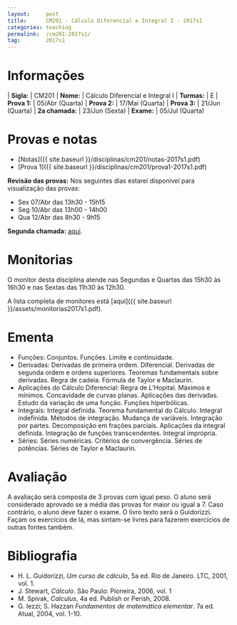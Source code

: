 ```yaml
---
layout:     post
title:      CM201 - Cálculo Diferencial e Integral I - 2017s1
categories: teaching
permalink:  /cm201-2017s1/
tag:        2017s1
---
```


# Informações

  | **Sigla:**      | CM201
  | **Nome:**       | Cálculo Diferencial e Integral I
  | **Turmas:**     | E
  | **Prova 1:**    | 05/Abr (Quarta)
  | **Prova 2:**    | 17/Mai (Quarta)
  | **Prova 3:**    | 21/Jun (Quarta)
  | **2a chamada:** | 23/Jun (Sexta)
  | **Exame:**      | 05/Jul (Quarta)

# Provas e notas

- [Notas]({{ site.baseurl }}/disciplinas/cm201/notas-2017s1.pdf)
- [Prova 1]({{ site.baseurl }}/disciplinas/cm201/prova1-2017s1.pdf)

**Revisão das provas:** Nos seguintes dias estarei disponível para visualização
das provas:

- Sex 07/Abr das 13h30 - 15h15
- Seg 10/Abr das 13h00 - 14h00
- Qua 12/Abr das 8h30 - 9h15

**Segunda chamada:** [aqui](http://www.mat.ufpr.br/departamento/documentos.html).

# Monitorias

O monitor desta disciplina atende nas Segundas e Quartas das 15h30 às 16h30 e
nas Sextas das 11h30 às 12h30.

A lista completa de monitores está
[aqui]({{ site.baseurl }}/assets/monitorias2017s1.pdf).

# Ementa

  - Funções: Conjuntos. Funções.  Limite e continuidade.
  - Derivadas: Derivadas de primeira ordem.  Diferencial.  Derivadas de segunda
    ordem e ordens superiores.  Teoremas fundamentais sobre derivadas.  Regra de
    cadeia.  Fórmula de Taylor e Maclaurin.
  - Aplicações do Cálculo Diferencial: Regra de L’Hopital.  Máximos e mínimos.
    Concavidade de curvas planas.  Aplicações das derivadas.  Estudo da variação
    de uma função.  Funções hiperbólicas.
  - Integrais: Integral definida.  Teorema fundamental do Cálculo.  Integral
    indefinida.  Métodos de integração.  Mudança de variáveis.  Integração por
    partes.  Decomposição em frações parciais.  Aplicações da integral definida.
    Integração de funções transcendentes.  Integral imprópria.
  - Séries: Séries numéricas.  Critérios de convergência.  Séries de potências.
    Séries de Taylor e Maclaurin.

# Avaliação

A avaliação será composta de 3 provas com igual peso. O aluno será considerado
aprovado se a média das provas for maior ou igual a 7. Caso contrário, o aluno
deve fazer o exame.
O livro texto será o Guidorizzi. Façam os exercícios de lá, mas sintam-se livres
para fazerem exercícios de outras fontes também.

# Bibliografia 
  - H. L. Guidorizzi, _Um curso de cálculo_, 5a ed. Rio de Janeiro. LTC, 2001, vol. 1.
  - J. Stewart, _Cálculo_. São Paulo: Pioneira, 2006, vol. 1
  - M. Spivak, _Calculus_, 4a ed. Publish or Perish, 2008.
  - G. Iezzi; S. Hazzan _Fundamentos de matemática elementar_. 7a ed. Atual, 2004, vol. 1-10.
